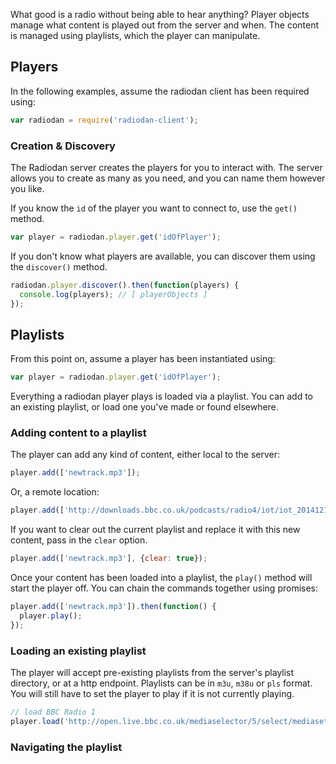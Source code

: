 What good is a radio without being able to hear anything? Player objects manage
what content is played out from the server and when. The content is managed
using playlists, which the player can manipulate.

## Players

In the following examples, assume the radiodan client has been required using:

```javascript
var radiodan = require('radiodan-client');
```

### Creation & Discovery

The Radiodan server creates the players for you to interact with. The server
allows you to create as many as you need, and you can name them however you
like.

If you know the `id` of the player you want to connect to, use the `get()`
method.

```javascript
var player = radiodan.player.get('idOfPlayer');
```

If you don't know what players are available, you can discover them using the
`discover()` method.

```javascript
radiodan.player.discover().then(function(players) {
  console.log(players); // [ playerObjects ]
});
```

## Playlists

From this point on, assume a player has been instantiated using:

```javascript
var player = radiodan.player.get('idOfPlayer');
```

Everything a radiodan player plays is loaded via a playlist. You can add to an
existing playlist, or load one you've made or found elsewhere.

### Adding content to a playlist

The player can add any kind of content, either local to the server:

```javascript
player.add(['newtrack.mp3']);
```

Or, a remote location:

```javascript
player.add(['http://downloads.bbc.co.uk/podcasts/radio4/iot/iot_20141218-1030a.mp3']);
```

If you want to clear out the current playlist and replace it with this new
content, pass in the `clear` option.

```javascript
player.add(['newtrack.mp3'], {clear: true});
```

Once your content has been loaded into a playlist, the `play()` method will
start the player off. You can chain the commands together using promises:

```javascript
player.add(['newtrack.mp3']).then(function() {
  player.play();
});
```

### Loading an existing playlist

The player will accept pre-existing playlists from the server's playlist
directory, or at a http endpoint. Playlists can be in `m3u`, `m38u` or `pls`
format. You will still have to set the player to play if it is not currently
playing.

```javascript
// load BBC Radio 1
player.load('http://open.live.bbc.co.uk/mediaselector/5/select/mediaset/http-icy-aac-lc-a/vpid/bbc_radio_one/format/pls.pls')
```

### Navigating the playlist
